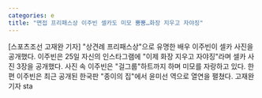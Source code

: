 ```yaml
---
categories: e
title: "면접 프리패스상 이주빈 셀카도 미모 뿜뿜…화장 지우고 자야징"
---
```

[스포츠조선 고재완 기자] "상견례 프리패스상"으로 유명한 배우 이주빈이 셀카 사진을 공개했다. 이주빈은 25일 자신의 인스타그램에 "이제 화장 지우고 자야징"라며 셀카 사진 3장을 공개했다. 사진 속 이주빈은 "걸그룹"하트까지 하며 미모를 자랑하고 있다. 한편 이주빈은 최근 공개된 한국판 "종이의 집"에서 윤미선 역으로 열연을 펼쳤다. 고재완 기자 sta